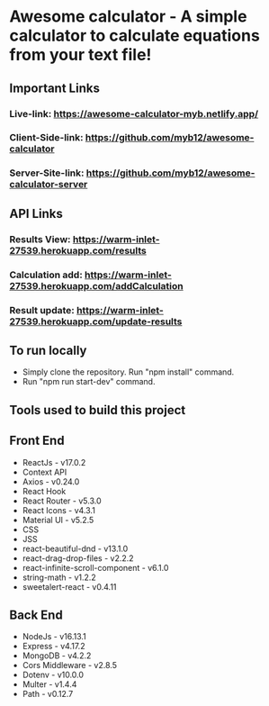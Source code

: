 # Awesome calculator - A simple calculator to calculate equations from your text file!
## Important Links
### Live-link: https://awesome-calculator-myb.netlify.app/
### Client-Side-link: https://github.com/myb12/awesome-calculator
### Server-Site-link: https://github.com/myb12/awesome-calculator-server

## API Links
### Results View: https://warm-inlet-27539.herokuapp.com/results
### Calculation add: https://warm-inlet-27539.herokuapp.com/addCalculation
### Result update: https://warm-inlet-27539.herokuapp.com/update-results

## To run locally
* Simply clone the repository. Run "npm install" command.
* Run "npm run start-dev" command.

## Tools used to build this project
## Front End
* ReactJs - v17.0.2
* Context API
* Axios - v0.24.0
* React Hook
* React Router - v5.3.0
* React Icons - v4.3.1
* Material UI - v5.2.5
* CSS 
* JSS 
* react-beautiful-dnd - v13.1.0
* react-drag-drop-files - v2.2.2
* react-infinite-scroll-component - v6.1.0
* string-math - v1.2.2
* sweetalert-react - v0.4.11

## Back End
* NodeJs - v16.13.1
* Express - v4.17.2
* MongoDB - v4.2.2
* Cors Middleware - v2.8.5
* Dotenv - v10.0.0
* Multer - v1.4.4
* Path - v0.12.7
